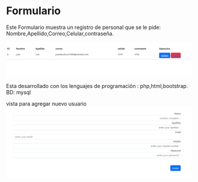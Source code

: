 # Formulario
Este Formulario muestra un registro de personal que se le pide:
Nombre,Apellido,Correo,Celular,contraseña.

![](https://github.com/Juan1998-Cod/Formulario/blob/main/Captura%20de%20pantalla%202023-12-05%20114535.png)

Esta desarrollado con los lenguajes de programación :  php,html,bootstrap.
BD: mysql 

vista para agregar nuevo usuario
![](https://github.com/Juan1998-Cod/Formulario/blob/main/user.png)


